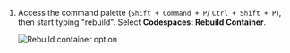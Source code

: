 1. Access the command palette (`Shift + Command + P`/ `Ctrl + Shift + P`), then start typing "rebuild". Select **Codespaces: Rebuild Container**.

   ![Rebuild container option](/assets/images/help/codespaces/codespaces-rebuild.png)
